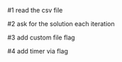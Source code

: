 #1 read the csv file

#2 ask for the solution each iteration

#3 add custom file flag

#4 add timer via flag
